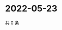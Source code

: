 # 2022-05-23

共 0 条

<!-- BEGIN WEIBO -->
<!-- 最后更新时间 Mon May 23 2022 15:17:37 GMT+0800 (China Standard Time) -->

<!-- END WEIBO -->
